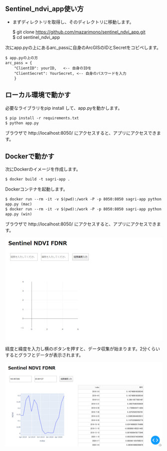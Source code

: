 ## Sentinel_ndvi_app使い方

- まずディレクトリを取得し、そのディレクトリに移動します。

    $ git clone https://github.com/mazarimono/sentinel_ndvi_app.git    
    $ cd sentinel_ndvi_app

次にapp.pyの上にあるarc_passに自身のArcGISのIDとSecretをコピペします。

    $ app.pyの上の方
    arc_pass = {
        "ClientID": yourID,   <-- 自身のIDを
        "ClientSecret": YourSecret, <-- 自身のパスワードを入力
        }

## ローカル環境で動かす

必要なライブラリをpip install して、app.pyを動かします。

    $ pip install -r requirements.txt 
    $ python app.py

ブラウザで http://localhost:8050/ にアクセスすると、アプリにアクセスできます。 

## Dockerで動かす

次にDockerのイメージを作成します。    
     
    $ docker build -t sagri-app .

Dockerコンテナを起動します。

    $ docker run --rm -it -v $(pwd):/work -P -p 8050:8050 sagri-app python app.py (mac)
    $ docker run --rm -it -v $(pwd):/work -P -p 8050:8050 sagri-app python app.py (win)

ブラウザで http://localhost:8050/ にアクセスすると、アプリにアクセスできます。    
     

![アプリ1](./img/app1.png)

経度と緯度を入力し横のボタンを押すと、データ収集が始まります。2分くらいするとグラフとデータが表示されます。

![アプリ2](./img/app2.png)